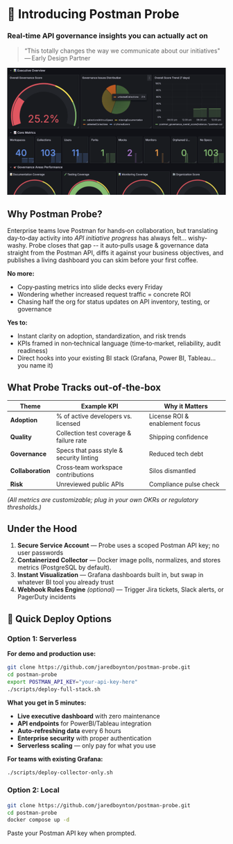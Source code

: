 # 🚀 Introducing **Postman Probe**

### Real‑time API governance insights you can actually act on

> “This totally changes the way we communicate about our initiatives" — Early Design Partner

![Postman Probe Dashboard](https://github.com/jaredboynton/postman-probe/blob/main/dashboard.png)

## Why Postman Probe?

Enterprise teams love Postman for hands‑on collaboration, but translating day‑to‑day activity into *API initiative progress* has always felt... wishy-washy. Probe closes that gap -- it auto‑pulls usage & governance data straight from the Postman API, diffs it against your business objectives, and publishes a living dashboard you can skim before your first coffee.

**No more:**

- Copy‑pasting metrics into slide decks every Friday
- Wondering whether increased request traffic = concrete ROI
- Chasing half the org for status updates on API inventory, testing, or governance

**Yes to:**

- Instant clarity on adoption, standardization, and risk trends
- KPIs framed in non‑technical language (time‑to‑market, reliability, audit readiness)
- Direct hooks into your existing BI stack (Grafana, Power BI, Tableau… you name it)

## What Probe Tracks out‑of‑the‑box

| Theme             | Example KPI                              | Why it Matters                 |
| ----------------- | ---------------------------------------- | ------------------------------ |
| **Adoption**      | % of active developers vs. licensed      | License ROI & enablement focus |
| **Quality**       | Collection test coverage & failure rate  | Shipping confidence            |
| **Governance**    | Specs that pass style & security linting | Reduced tech debt              |
| **Collaboration** | Cross‑team workspace contributions       | Silos dismantled               |
| **Risk**          | Unreviewed public APIs                   | Compliance pulse check         |

*(All metrics are customizable; plug in your own OKRs or regulatory thresholds.)*

## Under the Hood

1. **Secure Service Account** — Probe uses a scoped Postman API key; no user passwords
2. **Containerized Collector** — Docker image polls, normalizes, and stores metrics (PostgreSQL by default).
3. **Instant Visualization** — Grafana dashboards built in, but swap in whatever BI tool you already trust
4. **Webhook Rules Engine** *(optional)* — Trigger Jira tickets, Slack alerts, or PagerDuty incidents

## 🚀 Quick Deploy Options

### Option 1: Serverless

**For demo and production use:**

```bash
git clone https://github.com/jaredboynton/postman-probe.git
cd postman-probe
export POSTMAN_API_KEY="your-api-key-here"
./scripts/deploy-full-stack.sh
```

**What you get in 5 minutes:**
- **Live executive dashboard** with zero maintenance
- **API endpoints** for PowerBI/Tableau integration  
- **Auto-refreshing data** every 6 hours
- **Enterprise security** with proper authentication
- **Serverless scaling** — only pay for what you use

**For teams with existing Grafana:**
```bash
./scripts/deploy-collector-only.sh
```

### Option 2: Local

```bash
git clone https://github.com/jaredboynton/postman-probe.git
cd postman-probe
docker compose up -d
```

Paste your Postman API key when prompted.

